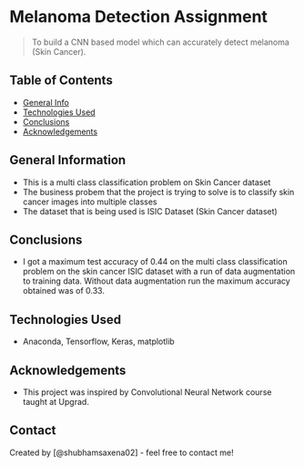 # Melanoma Detection Assignment
> To build a CNN based model which can accurately detect melanoma (Skin Cancer).


## Table of Contents
* [General Info](#general-information)
* [Technologies Used](#technologies-used)
* [Conclusions](#conclusions)
* [Acknowledgements](#acknowledgements)

<!-- You can include any other section that is pertinent to your problem -->

## General Information
- This is a multi class classification problem on Skin Cancer dataset
- The business probem that the project is trying to solve is to classify skin cancer images into multiple classes
- The dataset that is being used is ISIC Dataset (Skin Cancer dataset)

<!-- You don't have to answer all the questions - just the ones relevant to your project. -->

## Conclusions
- I got a maximum test accuracy of 0.44 on the multi class classification problem on the skin cancer ISIC dataset with a run of data augmentation to training data. Without data augmentation run the maximum accuracy obtained was of 0.33.

<!-- You don't have to answer all the questions - just the ones relevant to your project. -->


## Technologies Used
- Anaconda, Tensorflow, Keras, matplotlib

<!-- As the libraries versions keep on changing, it is recommended to mention the version of library used in this project -->

## Acknowledgements
- This project was inspired by Convolutional Neural Network course taught at Upgrad.


## Contact
Created by [@shubhamsaxena02] - feel free to contact me!


<!-- Optional -->
<!-- ## License -->
<!-- This project is open source and available under the [... License](). -->

<!-- You don't have to include all sections - just the one's relevant to your project -->